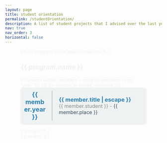 ```yaml
---
layout: page
title: student orientation
permalink: /studentOrientation/
description: A list of student projects that I advised over the last years
nav: true
nav_order: 3
horizontal: false
---
```


<style  type="text/css">
.container {
  width: 80%;
  margin: auto;  
  color: #ECF0F1; /* Ensures text is visible on dark backgrounds */
}

.projects {
  margin-top: 20px;
}

.project {
  display: flex;
  flex-direction: column; /* Stacks children vertically on smaller screens */
  align-items: center; /* Centers items on mobile */
  margin-bottom: 15px;
  padding: 10px;
  background-color: rgba(236, 240, 241, 0.8); /* Semi-transparent for flexibility */
  border-radius: 8px;
  box-shadow: 0 2px 4px rgba(0,0,0,0.1); /* Adds depth */
}

.project-year {
  font-size: 20px;
  color: #2980b9;
  width: 70px;
  text-align: center;
  border-right: 2px solid #bdc3c7;
  padding-right: 20px;
}

.project-details {
  flex-grow: 1;
  padding-left: 20px;
  text-align: center; /* Centers text on mobile */
}

.project-title {
  font-size: 18px;
  font-weight: bold;
  color: #2980b9; /* Ensures visibility and consistency */
}

.project-info {
  font-size: 16px;
  color: #7f8c8d;
  text-shadow: 1px 1px 2px rgba(255,255,255,0.5); /* Enhances legibility */
}

em {
  font-style: normal;
  color: #34495e;
}

@media (min-width: 768px) {
  .project {
    flex-direction: row; /* Horizontal layout for larger screens */
    align-items: center; /* Aligns items vertically in the center */
  }

  .project-details {
    text-align: left; /* Aligns text to the left on larger screens */
  }
}
</style>

<div class="container">
  {% for program in site.data.orientations %}
    <h2>{{ program.name }}</h2>
    <div class="projects">
      {% assign sorted_members = program.members | sort: 'year' %}
      {% for member in sorted_members %}
        <div class="project">
          <div class="project-year"><strong>{{ member.year }}</strong></div>
          <div class="project-details">
            <div class="project-title">{{ member.title | escape }}</div>
            <div class="project-info">{{ member.student }} - <em>{{ member.place }}</em></div>
          </div>
        </div>
      {% endfor %}
    </div>
  {% endfor %}
</div>